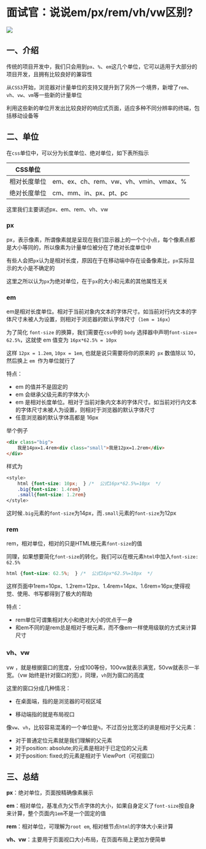 # 面试官：说说em/px/rem/vh/vw区别?

![](https://static.vue-js.com/51b036e0-9131-11eb-85f6-6fac77c0c9b3.png)

## 一、介绍

传统的项目开发中，我们只会用到`px`、`%`、`em`这几个单位，它可以适用于大部分的项目开发，且拥有比较良好的兼容性

从`CSS3`开始，浏览器对计量单位的支持又提升到了另外一个境界，新增了`rem`、`vh`、`vw`、`vm`等一些新的计量单位

利用这些新的单位开发出比较良好的响应式页面，适应多种不同分辨率的终端，包括移动设备等

## 二、单位

在`css`单位中，可以分为长度单位、绝对单位，如下表所指示

| CSS单位      |                                        |
| ------------ | -------------------------------------- |
| 相对长度单位 | em、ex、ch、rem、vw、vh、vmin、vmax、% |
| 绝对长度单位 | cm、mm、in、px、pt、pc                 |

这里我们主要讲述px、em、rem、vh、vw



### px

px，表示像素，所谓像素就是呈现在我们显示器上的一个个小点，每个像素点都是大小等同的，所以像素为计量单位被分在了绝对长度单位中

有些人会把`px`认为是相对长度，原因在于在移动端中存在设备像素比，`px`实际显示的大小是不确定的

这里之所以认为`px`为绝对单位，在于`px`的大小和元素的其他属性无关

### em

em是相对长度单位。相对于当前对象内文本的字体尺寸。如当前对行内文本的字体尺寸未被人为设置，则相对于浏览器的默认字体尺寸（`1em = 16px`）

为了简化 `font-size` 的换算，我们需要在` css `中的 `body` 选择器中声明` font-size `= `62.5%`，这就使 em 值变为 `16px*62.5% = 10px`

这样 `12px = 1.2em`, `10px = 1em`, 也就是说只需要将你的原来的` px` 数值除以 10，然后换上 `em `作为单位就行了

特点：

- em 的值并不是固定的
- em 会继承父级元素的字体大小
- em 是相对长度单位。相对于当前对象内文本的字体尺寸。如当前对行内文本的字体尺寸未被人为设置，则相对于浏览器的默认字体尺寸
- 任意浏览器的默认字体高都是 16px



举个例子

```html
<div class="big">
    我是14px=1.4rem<div class="small">我是12px=1.2rem</div>
</div>
```

样式为

```css
<style>
    html {font-size: 10px;  } /*  公式16px*62.5%=10px  */  
    .big{font-size: 1.4rem}
    .small{font-size: 1.2rem}
</style>
```

这时候`.big`元素的`font-size`为14px，而`.small`元素的`font-size`为12px





### rem

rem，相对单位，相对的只是HTML根元素`font-size`的值

同理，如果想要简化`font-size`的转化，我们可以在根元素`html`中加入`font-size: 62.5%`

```css
html {font-size: 62.5%;  } /*  公式16px*62.5%=10px  */ 
```

这样页面中1rem=10px、1.2rem=12px、1.4rem=14px、1.6rem=16px;使得视觉、使用、书写都得到了极大的帮助

特点：

- rem单位可谓集相对大小和绝对大小的优点于一身
- 和em不同的是rem总是相对于根元素，而不像em一样使用级联的方式来计算尺寸



### vh、vw

vw ，就是根据窗口的宽度，分成100等份，100vw就表示满宽，50vw就表示一半宽。（vw 始终是针对窗口的宽），同理，`vh`则为窗口的高度

这里的窗口分成几种情况：

- 在桌面端，指的是浏览器的可视区域

- 移动端指的就是布局视口

像`vw`、`vh`，比较容易混淆的一个单位是`%`，不过百分比宽泛的讲是相对于父元素：

- 对于普通定位元素就是我们理解的父元素
- 对于position: absolute;的元素是相对于已定位的父元素
- 对于position: fixed;的元素是相对于 ViewPort（可视窗口）



## 三、总结

**px**：绝对单位，页面按精确像素展示

**em**：相对单位，基准点为父节点字体的大小，如果自身定义了`font-size`按自身来计算，整个页面内`1em`不是一个固定的值

**rem**：相对单位，可理解为`root em`, 相对根节点`html`的字体大小来计算

**vh、vw**：主要用于页面视口大小布局，在页面布局上更加方便简单